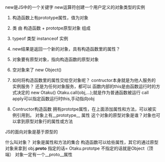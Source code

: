new是JS中的一个关键字
new运算符创建一个用户定义的对象类型的实例
1. 构造函数上有prototype属性，值为对象
2. 类 由 构造函数 + prototpe原型对象 组成
3. typeof 类型 instanceof 实例

1. new结果是返回一个新的对象，具有构造函数里的属性？
2. 对象要有原型对象，指向构造函数的原型对象

1. 空对象来了 new Object()
2. 如何将构造函数里的属性交给空对象呢？
contructor本身就是为他人服务的 实例服务？ 还是为任何对象服务，都可以
函数内部的this是由函数运行时的方式决定的 new Otaku()
Otaku.call(obj,...);就是作为普通函数被运行
call apply可以指定函数运行时this,手动指向obj
3. Contructor构造函数 拥有prototpe属性，在上面添加属性和方法，可以被实例引用到。
对象上有__prototype__ 属性 这个对象的原型对象是谁？对象也可以拿到原型对象行的属性或方法

JS的面向对象是基于原型的

什么叫对象？ 对象是属性和方法的集合
构造函数可以给些属性，其它的通过原型对象来拿到
obj.__proto__ 指定的话= Otaku.prototpe 不指定的话就是Object（顶端）
对象一定有一个__proto__属性